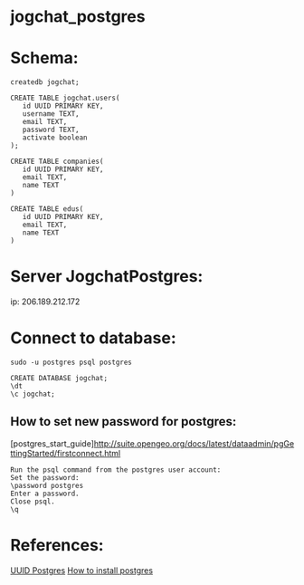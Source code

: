 # jogchat_postgres

# Schema:

```postgres
createdb jogchat;

CREATE TABLE jogchat.users(
   id UUID PRIMARY KEY,
   username TEXT,
   email TEXT,
   password TEXT,
   activate boolean
);

CREATE TABLE companies(
   id UUID PRIMARY KEY,
   email TEXT,
   name TEXT
)

CREATE TABLE edus(
   id UUID PRIMARY KEY,
   email TEXT,
   name TEXT
)
```

# Server JogchatPostgres:
ip: 206.189.212.172

# Connect to database:
```
sudo -u postgres psql postgres

CREATE DATABASE jogchat;
\dt
\c jogchat;
```

## How to set new password for postgres:
[postgres_start_guide]http://suite.opengeo.org/docs/latest/dataadmin/pgGettingStarted/firstconnect.html
```
Run the psql command from the postgres user account:
Set the password:
\password postgres
Enter a password.
Close psql.
\q
```
# References:
[UUID Postgres](https://starkandwayne.com/blog/uuid-primary-keys-in-postgresql/) 
[How to install postgres](https://www.digitalocean.com/community/tutorials/how-to-install-and-use-postgresql-on-ubuntu-16-04)

